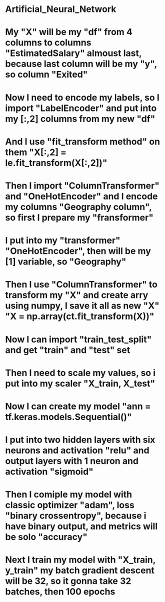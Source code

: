 # Artificial_Neural_Network
# My "X" will be my "df" from 4 columns to columns "EstimatedSalary" almoust last, because last column will be my "y", so column "Exited"
# Now I need to encode my labels, so I import "LabelEncoder" and put into my [:,2] columns from my new "df"
# And I use "fit_transform method" on them "X[:,2] = le.fit_transform(X[:,2])"
# Then I import "ColumnTransformer" and "OneHotEncoder" and I encode my columns "Geography column", so first I prepare my "fransformer" 
# I put into my "transformer" "OneHotEncoder", then will be my [1] variable, so "Geography"
# Then I use "ColumnTransformer" to transform my "X" and create arry using numpy, I save it all as new "X" "X = np.array(ct.fit_transform(X))"
# Now I can import "train_test_split" and get "train" and "test" set 
# Then I need to scale my values, so i put into my scaler "X_train, X_test"
# Now I can create my model "ann = tf.keras.models.Sequential()" 
# I put into two hidden layers with six neurons and activation "relu" and output layers with 1 neuron and activation "sigmoid"
# Then I comiple my model with classic optimizer "adam", loss "binary crossentropy", because i have binary output, and metrics will be solo "accuracy"
# Next I train my model with "X_train, y_train" my batch gradient descent will be 32, so it gonna take 32 batches, then 100 epochs 
